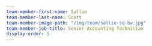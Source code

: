 ```yaml
---
team-member-first-name: Sallie
team-member-last-name: Scott
team-member-image-path: "/img/team/sallie-sq-bw.jpg"
team-member-job-title: Senior Accounting Technician
display-order: 5
---
```

